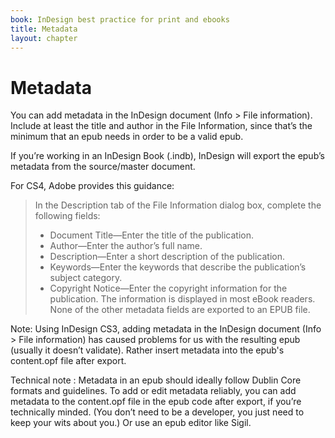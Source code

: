 ```yaml
---
book: InDesign best practice for print and ebooks
title: Metadata
layout: chapter
---
```


# Metadata

You can add metadata in the InDesign document (Info > File information). Include at least the title and author in the File Information, since that’s the minimum that an epub needs in order to be a valid epub.

If you’re working in an InDesign Book (.indb), InDesign will export the epub’s metadata from the source/master document.

For CS4, Adobe provides this guidance:

> In the Description tab of the File Information dialog box, complete the following fields:
>
> *	Document Title—Enter the title of the publication.
> *	Author—Enter the author’s full name.
> *	Description—Enter a short description of the publication.
> *	Keywords—Enter the keywords that describe the publication’s subject category.
> *	Copyright Notice—Enter the copyright information for the publication. The information is displayed in most eBook readers. None of the other metadata fields are exported to an EPUB file.

Note: Using InDesign CS3, adding metadata in the InDesign document (Info > File information) has caused problems for us with the resulting epub (usually it doesn’t validate). Rather insert metadata into the epub's content.opf file after export.

Technical note
:	Metadata in an epub should ideally follow Dublin Core formats and guidelines. To add or edit metadata reliably, you can add metadata to the content.opf file in the epub code after export, if you’re technically minded. (You don’t need to be a developer, you just need to keep your wits about you.) Or use an epub editor like Sigil.
